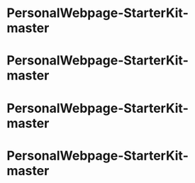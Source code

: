 # PersonalWebpage-StarterKit-master
# PersonalWebpage-StarterKit-master
# PersonalWebpage-StarterKit-master
# PersonalWebpage-StarterKit-master

